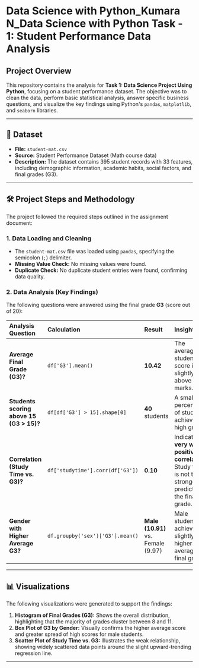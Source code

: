 # Data Science with Python_Kumara N_Data Science with Python Task - 1: Student Performance Data Analysis

## Project Overview

This repository contains the analysis for **Task 1: Data Science Project Using Python**, focusing on a student performance dataset. The objective was to clean the data, perform basic statistical analysis, answer specific business questions, and visualize the key findings using Python's `pandas`, `matplotlib`, and `seaborn` libraries.

---

## 💾 Dataset

* **File:** `student-mat.csv`
* **Source:** Student Performance Dataset (Math course data)
* **Description:** The dataset contains 395 student records with 33 features, including demographic information, academic habits, social factors, and final grades (G3).

---

## 🛠️ Project Steps and Methodology

The project followed the required steps outlined in the assignment document:

### 1. Data Loading and Cleaning
* The `student-mat.csv` file was loaded using `pandas`, specifying the semicolon (`;`) delimiter.
* **Missing Value Check:** No missing values were found.
* **Duplicate Check:** No duplicate student entries were found, confirming data quality.

### 2. Data Analysis (Key Findings)

The following questions were answered using the final grade **G3** (score out of 20):

| Analysis Question | Calculation | Result | Insight |
| :--- | :--- | :--- | :--- |
| **Average Final Grade (G3)?** | `df['G3'].mean()` | **10.42** | The average student score is slightly above half marks. |
| **Students scoring above 15 (G3 > 15)?** | `df[df['G3'] > 15].shape[0]` | **40** students | A small percentage of students achieved a high grade. |
| **Correlation (Study Time vs. G3)?** | `df['studytime'].corr(df['G3'])` | **0.10** | Indicates a **very weak positive correlation**. Study time is not the strongest predictor of the final grade. |
| **Gender with Higher Average G3?** | `df.groupby('sex')['G3'].mean()` | **Male (10.91)** vs. Female (9.97) | Male students achieved a slightly higher average final grade. |

---

## 📊 Visualizations

The following visualizations were generated to support the findings:

1.  **Histogram of Final Grades (G3):** Shows the overall distribution, highlighting that the majority of grades cluster between 8 and 11.
2.  **Box Plot of G3 by Gender:** Visually confirms the higher average score and greater spread of high scores for male students.
3.  **Scatter Plot of Study Time vs. G3:** Illustrates the weak relationship, showing widely scattered data points around the slight upward-trending regression line.

---


